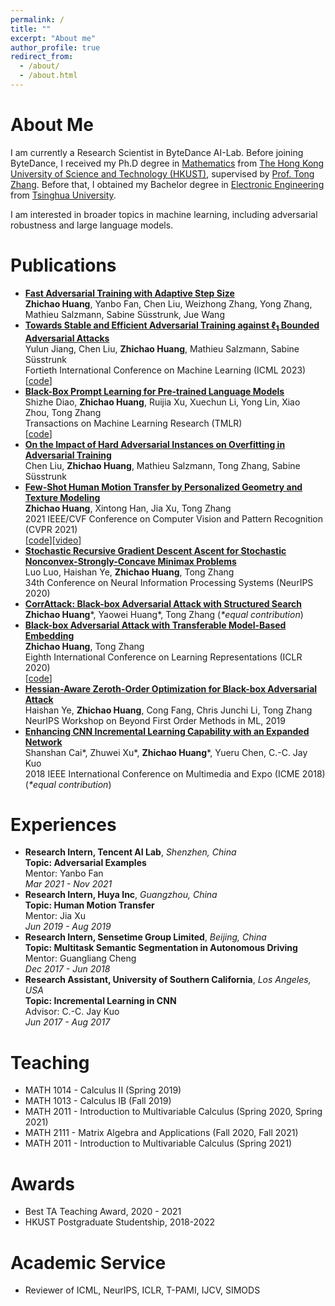 ```yaml
---
permalink: /
title: ""
excerpt: "About me"
author_profile: true
redirect_from: 
  - /about/
  - /about.html
---
```


# About Me
I am currently a Research Scientist in ByteDance AI-Lab. Before joining ByteDance, I received my Ph.D degree in [Mathematics](https://www.math.hkust.edu.hk) from [The Hong Kong University of Science and Technology (HKUST)](https://hkust.edu.hk), supervised by [Prof. Tong Zhang](http://tongzhang-ml.org). Before that, I obtained my Bachelor degree in [Electronic Engineering](http://www.ee.tsinghua.edu.cn/) from [Tsinghua University](https://www.tsinghua.edu.cn/).

I am interested in broader topics in machine learning, including adversarial robustness and large language models.

# Publications
- [**Fast Adversarial Training with Adaptive Step Size**](https://arxiv.org/pdf/2206.02417)
  <br /> **Zhichao Huang**, Yanbo Fan, Chen Liu, Weizhong Zhang, Yong Zhang, Mathieu Salzmann, Sabine Süsstrunk, Jue Wang
  <!-- <br /> Transcation on Image Processing (TIP) -->
- [**Towards Stable and Efficient Adversarial Training against $\ell_1$  Bounded Adversarial Attacks**](https://proceedings.mlr.press/v202/jiang23f/jiang23f.pdf)
  <br /> Yulun Jiang, Chen Liu, **Zhichao Huang**, Mathieu Salzmann, Sabine Süsstrunk
  <br /> Fortieth International Conference on Machine Learning (ICML 2023)
  <br /> [[code](https://github.com/IVRL/FastAdvL1)]
- [**Black-Box Prompt Learning for Pre-trained Language Models**](https://openreview.net/forum?id=IvsGP7xRvm)
  <br /> Shizhe Diao, **Zhichao Huang**, Ruijia Xu, Xuechun Li, Yong Lin, Xiao Zhou, Tong Zhang
  <br /> Transactions on Machine Learning Research (TMLR)
  <br /> [[code](https://github.com/shizhediao/Black-Box-Prompt-Learning)]
- [**On the Impact of Hard Adversarial Instances on Overfitting in Adversarial Training**](https://arxiv.org/pdf/2112.07324.pdf)
  <br />Chen Liu, **Zhichao Huang**, Mathieu Salzmann, Tong Zhang, Sabine Süsstrunk
- [**Few-Shot Human Motion Transfer by Personalized Geometry and Texture Modeling**](https://arxiv.org/pdf/2103.14338)
  <br />**Zhichao Huang**, Xintong Han, Jia Xu, Tong Zhang
  <br />2021 IEEE/CVF Conference on Computer Vision and Pattern Recognition (CVPR 2021)
  <br />[[code](https://github.com/HuangZhiChao95/FewShotMotionTransfer)][[video](https://youtu.be/ZJ15X-sdKSU)]
- [**Stochastic Recursive Gradient Descent Ascent for Stochastic Nonconvex-Strongly-Concave Minimax Problems**](https://proceedings.neurips.cc/paper/2020/file/ecb47fbb07a752413640f82a945530f8-Paper.pdf)
  <br />Luo Luo, Haishan Ye, **Zhichao Huang**, Tong Zhang
  <br />34th Conference on Neural Information Processing Systems (NeurIPS 2020)
- [**CorrAttack: Black-box Adversarial Attack with Structured Search**](https://arxiv.org/pdf/2010.01250)
  <br />**Zhichao Huang**\*, Yaowei Huang\*, Tong Zhang  (*\*equal contribution*)
- [**Black-box Adversarial Attack with Transferable Model-Based Embedding**](https://openreview.net/pdf?id=SJxhNTNYwB)<br />**Zhichao Huang**, Tong Zhang
  <br />Eighth International Conference on Learning Representations (ICLR 2020)
  <br />[[code](https://github.com/TransEmbedBA/TREMBA)]
- [**Hessian-Aware Zeroth-Order Optimization for Black-box Adversarial Attack**](https://arxiv.org/pdf/1812.11377)
  <br />Haishan Ye, **Zhichao Huang**, Cong Fang, Chris Junchi Li, Tong Zhang
  <br />NeurIPS Workshop on Beyond First Order Methods in ML, 2019
- [**Enhancing CNN Incremental Learning Capability with an Expanded Network**](https://ieeexplore.ieee.org/abstract/document/8486457)
  <br />Shanshan Cai\*, Zhuwei Xu\*, **Zhichao Huang**\*, Yueru Chen, C.-C. Jay Kuo
  <br />2018 IEEE International Conference on Multimedia and Expo (ICME 2018) (*\*equal contribution*)

# Experiences
- **Research Intern, Tencent AI Lab**, *Shenzhen, China*
  <br />**Topic: Adversarial Examples**
  <br />Mentor: Yanbo Fan
  <br />*Mar 2021 - Nov 2021*
- **Research Intern, Huya Inc**, *Guangzhou, China*
  <br />**Topic: Human Motion Transfer**
  <br />Mentor: Jia Xu
  <br />*Jun 2019 - Aug 2019*
- **Research Intern, Sensetime Group Limited**, *Beijing, China*
  <br />**Topic: Multitask Semantic Segmentation in Autonomous Driving**
  <br />Mentor: Guangliang Cheng
  <br />*Dec 2017 - Jun 2018*
- **Research Assistant, University of Southern California**, *Los Angeles, USA*
  <br />**Topic: Incremental Learning in CNN**
  <br />Advisor: C.-C. Jay Kuo
  <br />*Jun 2017 - Aug 2017*

# Teaching 
- MATH 1014 - Calculus II (Spring 2019)
- MATH 1013 - Calculus IB (Fall 2019)
- MATH 2011 - Introduction to Multivariable Calculus (Spring 2020, Spring 2021)
- MATH 2111 - Matrix Algebra and Applications (Fall 2020, Fall 2021)
- MATH 2011 - Introduction to Multivariable Calculus (Spring 2021)

# Awards
- Best TA Teaching Award, 2020 - 2021
- HKUST Postgraduate Studentship, 2018-2022

# Academic Service
- Reviewer of ICML, NeurIPS, ICLR, T-PAMI, IJCV, SIMODS
